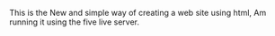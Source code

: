 This is the New and simple way of creating a web site using html, Am running it using the five live server.
